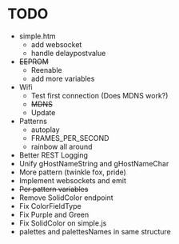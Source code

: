 # TODO
* simple.htm 
  * add websocket
  * handle delaypostvalue
* ~~EEPROM~~
  * Reenable
  * add more variables
* Wifi
  * Test first connection (Does MDNS work?)
  * ~~MDNS~~
  * Update 
* Patterns
  * autoplay
  * FRAMES_PER_SECOND
  * rainbow all around
* Better REST Logging
* Unify gHostNameString and gHostNameChar
* More pattern (twinkle fox, pride)
* Implement websockets and emit
* ~~Per pattern variables~~
* Remove SolidColor endpoint
* Fix ColorFieldType
* Fix Purple and Green
* Fix SolidColor on simple.js
* palettes and palettesNames in same structure



